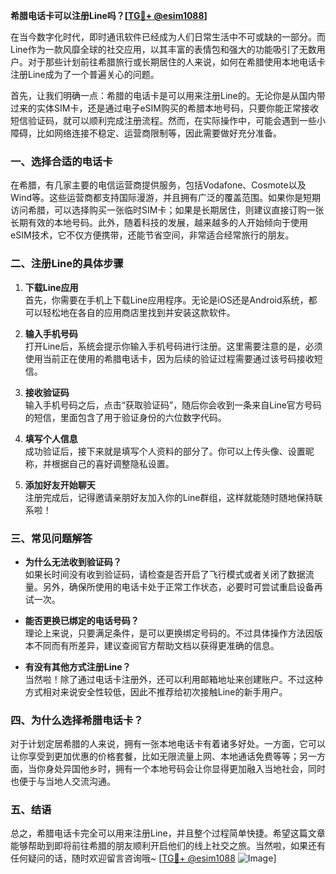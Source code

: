 **希腊电话卡可以注册Line吗？[[TG💪+ @esim1088](https://t.me/s/esim1088)]**

在当今数字化时代，即时通讯软件已经成为人们日常生活中不可或缺的一部分。而Line作为一款风靡全球的社交应用，以其丰富的表情包和强大的功能吸引了无数用户。对于那些计划前往希腊旅行或长期居住的人来说，如何在希腊使用本地电话卡注册Line成为了一个普遍关心的问题。

首先，让我们明确一点：希腊的电话卡是可以用来注册Line的。无论你是从国内带过来的实体SIM卡，还是通过电子eSIM购买的希腊本地号码，只要你能正常接收短信验证码，就可以顺利完成注册流程。然而，在实际操作中，可能会遇到一些小障碍，比如网络连接不稳定、运营商限制等，因此需要做好充分准备。

### 一、选择合适的电话卡

在希腊，有几家主要的电信运营商提供服务，包括Vodafone、Cosmote以及Wind等。这些运营商都支持国际漫游，并且拥有广泛的覆盖范围。如果你是短期访问希腊，可以选择购买一张临时SIM卡；如果是长期居住，则建议直接订购一张长期有效的本地号码。此外，随着科技的发展，越来越多的人开始倾向于使用eSIM技术，它不仅方便携带，还能节省空间，非常适合经常旅行的朋友。

### 二、注册Line的具体步骤

1. **下载Line应用**  
   首先，你需要在手机上下载Line应用程序。无论是iOS还是Android系统，都可以轻松地在各自的应用商店里找到并安装这款软件。

2. **输入手机号码**  
   打开Line后，系统会提示你输入手机号码进行注册。这里需要注意的是，必须使用当前正在使用的希腊电话卡，因为后续的验证过程需要通过该号码接收短信。

3. **接收验证码**  
   输入手机号码之后，点击“获取验证码”，随后你会收到一条来自Line官方号码的短信，里面包含了用于验证身份的六位数字代码。

4. **填写个人信息**  
   成功验证后，接下来就是填写个人资料的部分了。你可以上传头像、设置昵称，并根据自己的喜好调整隐私设置。

5. **添加好友开始聊天**  
   注册完成后，记得邀请亲朋好友加入你的Line群组，这样就能随时随地保持联系啦！

### 三、常见问题解答

- **为什么无法收到验证码？**  
  如果长时间没有收到验证码，请检查是否开启了飞行模式或者关闭了数据流量。另外，确保所使用的电话卡处于正常工作状态，必要时可尝试重启设备再试一次。

- **能否更换已绑定的电话号码？**  
  理论上来说，只要满足条件，是可以更换绑定号码的。不过具体操作方法因版本不同而有所差异，建议查阅官方帮助文档以获得更准确的信息。

- **有没有其他方式注册Line？**  
  当然啦！除了通过电话卡注册外，还可以利用邮箱地址来创建账户。不过这种方式相对来说安全性较低，因此不推荐给初次接触Line的新手用户。

### 四、为什么选择希腊电话卡？

对于计划定居希腊的人来说，拥有一张本地电话卡有着诸多好处。一方面，它可以让你享受到更加优惠的价格套餐，比如无限流量上网、本地通话免费等等；另一方面，当你身处异国他乡时，拥有一个本地号码会让你显得更加融入当地社会，同时也便于与当地人交流沟通。

### 五、结语

总之，希腊电话卡完全可以用来注册Line，并且整个过程简单快捷。希望这篇文章能够帮助到即将前往希腊的朋友顺利开启他们的线上社交之旅。当然啦，如果还有任何疑问的话，随时欢迎留言咨询哦~ [[TG💪+ @esim1088](https://t.me/s/esim1088) ![Image](https://i.postimg.cc/4NQfJmqS/Snipaste-2025-05-13-00-14-12.png)]